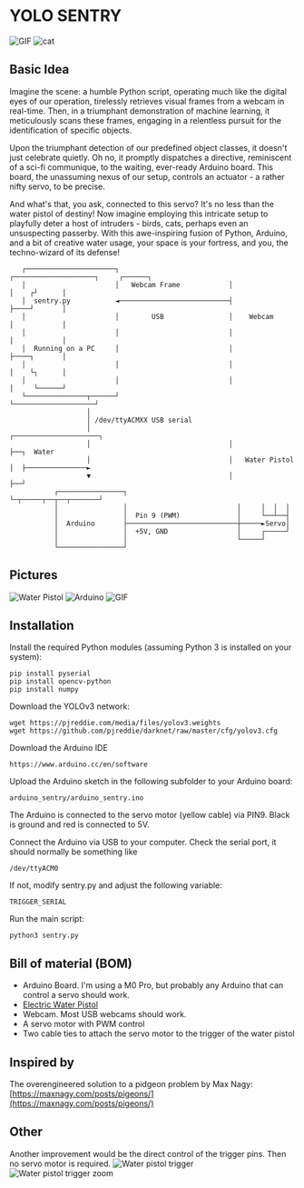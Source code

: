 YOLO SENTRY
===========

![GIF](img/gun_cut.gif) ![cat](img/cat.jpg)

Basic Idea
----------

Imagine the scene: a humble Python script, operating much like the digital eyes
of our operation, tirelessly retrieves visual frames from a webcam in
real-time. Then, in a triumphant demonstration of machine learning, it
meticulously scans these frames, engaging in a relentless pursuit for the
identification of specific objects.

Upon the triumphant detection of our predefined object classes, it doesn't just
celebrate quietly. Oh no, it promptly dispatches a directive, reminiscent of a
sci-fi communique, to the waiting, ever-ready Arduino board. This board, the
unassuming nexus of our setup, controls an actuator - a rather nifty servo, to
be precise.

And what's that, you ask, connected to this servo? It's no less than the water
pistol of destiny! Now imagine employing this intricate setup to playfully
deter a host of intruders - birds, cats, perhaps even an unsuspecting passerby.
With this awe-inspiring fusion of Python, Arduino, and a bit of creative water
usage, your space is your fortress, and you, the techno-wizard of its defense!




       ┌──────────────────────┐                           ┌────────────────────┐     ┌──────┐
       │                      │   Webcam Frame            │                    │    ┌┘      │
       │  sentry.py           ◄───────────────────────────┤                    ├────┘       │
       │                      │        USB                │    Webcam          │            │
       │                      │                           │                    │            │
       │  Running on a PC     │                           │                    ├────┐       │
       │                      │                           │                    │    └┐      │
       │                      │                           │                    │     └──────┘
       └───────────────┬──────┘                           └────────────────────┘
                       │
                       │ /dev/ttyACMXX USB serial
                       │                                  ┌─────────────────────┐
                       │                                  │                     ├──┐  Water
                       │                                  │   Water Pistol      │  ├───────────────►
                       ▼                                  │                     ├──┘
               ┌────────────────┐                         └─┬─────┬──┬──┬───────┘
               │                │                           │     │  │  │
               │                │  Pin 9 (PWM)              │     └──┴──┤
               │  Arduino       ├───────────────────────────┼─────►Servo│
               │                │  +5V, GND                 │     ┌─────┘
               │                │                           └─────┘
               └────────────────┘

Pictures
--------

![Water Pistol](img/waterpistol.jpg)
![Arduino](img/arduino.jpg)
![GIF](img/person.gif)

Installation
------------

Install the required Python modules (assuming Python 3 is installed on your system):

    pip install pyserial
    pip install opencv-python
    pip install numpy

Download the YOLOv3 network:

    wget https://pjreddie.com/media/files/yolov3.weights
    wget https://github.com/pjreddie/darknet/raw/master/cfg/yolov3.cfg

Download the Arduino IDE

    https://www.arduino.cc/en/software

Upload the Arduino sketch in the following subfolder to your Arduino board:

    arduino_sentry/arduino_sentry.ino

The Arduino is connected to the servo motor (yellow cable) via PIN9. Black is ground and red is connected to 5V.

Connect the Arduino via USB to your computer. Check the serial port, it should normally be something like

    /dev/ttyACM0

If not, modify sentry.py and adjust the following variable:

    TRIGGER_SERIAL

Run the main script:

    python3 sentry.py

Bill of material (BOM)
----------------------

 - Arduino Board. I'm using a M0 Pro, but probably any Arduino that can control a servo should work.
 - [Electric Water Pistol](https://www.amazon.de/-/en/Electric-Automatic-Splasher-Children-Powered/dp/B0C6XPT425/)
 - Webcam. Most USB webcams should work.
 - A servo motor with PWM control
 - Two cable ties to attach the servo motor to the trigger of the water pistol


Inspired by
-----------

The overengineered solution to a pidgeon problem by Max Nagy: [https://maxnagy.com/posts/pigeons/](https://maxnagy.com/posts/pigeons/)

Other
-----

Another improvement would be the direct control of the trigger pins. Then no servo motor is required.
![Water pistol trigger](img/water_pistol_open.jpg)
![Water pistol trigger zoom](img/waterpistol_open_zoom.jpg)

